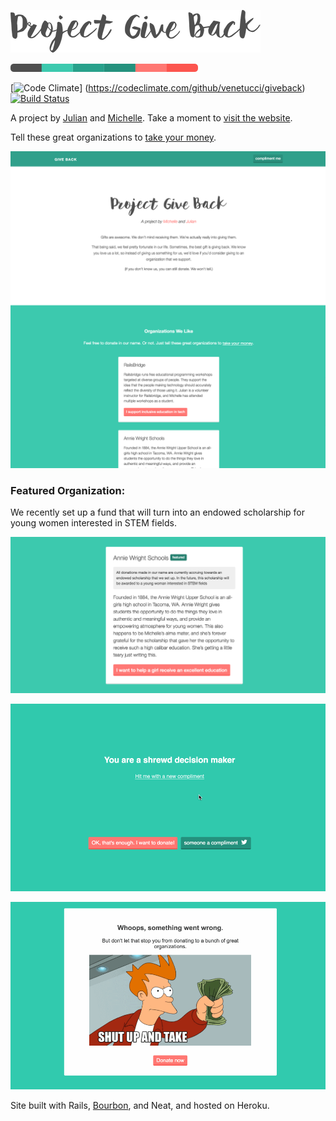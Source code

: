 ![Giveback](app/assets/images/projectgiveback-title.png)

![Color Palette](app/assets/images/color-palette.png)

[![Code Climate](https://codeclimate.com/github/venetucci/giveback/badges/gpa.svg)] (https://codeclimate.com/github/venetucci/giveback)
[![Build Status](https://travis-ci.org/venetucci/giveback.svg)](https://travis-ci.org/venetucci/giveback)

A project by [Julian](http://twitter.com/jatescher) and [Michelle](http://twitter.com/mvenetucci). Take a moment to [visit the website](http://julianandmichellegiveback.com).<br />

Tell these great organizations to [take your money](http://i3.kym-cdn.com/photos/images/newsfeed/000/264/241/9e9.gif).

![Landing](app/assets/images/landing-giveback.png)

### Featured Organization:

We recently set up a fund that will turn into an endowed scholarship for young
women interested in STEM fields.

![Featured](app/assets/images/featured-org.png)

![Compliments](app/assets/images/compliment-me.gif)

![Error](app/assets/images/error-page.gif)

Site built with Rails, [Bourbon](http://bourbon.io/), and Neat, and hosted on Heroku.

